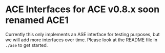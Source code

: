 
# ACE Interfaces for ACE v0.8.x soon renamed ACE1

Currently this only implements an ASE interface for testing purposes, but we will add more interfaces over time. Please look at the README file in `./ase` to get started.
